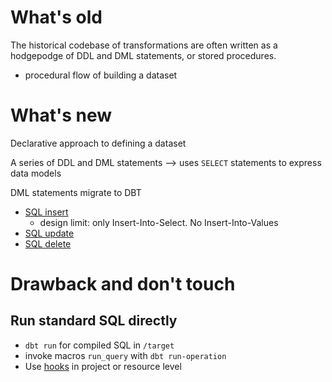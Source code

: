 # What's old 
The historical codebase of transformations are often written as a hodgepodge of DDL and DML statements, or stored procedures.
- procedural flow of building a dataset
# What's new
Declarative approach to defining a dataset 

A series of DDL and DML statements --> uses `SELECT` statements to express data models

DML statements migrate to DBT
- [SQL insert](https://docs.getdbt.com/guides/migration/tools/migrating-from-stored-procedures/2-inserts)
  - design limit: only Insert-Into-Select. No Insert-Into-Values
- [SQL update](https://docs.getdbt.com/guides/migration/tools/migrating-from-stored-procedures/3-updates)
- [SQL delete](https://docs.getdbt.com/guides/migration/tools/migrating-from-stored-procedures/4-deletes)

# Drawback and don't touch

## Run standard SQL directly
- `dbt run` for compiled SQL in `/target`
- invoke macros `run_query` with `dbt run-operation`
- Use [hooks](https://docs.getdbt.com/docs/build/hooks-operations#about-hooks) in project or resource level



